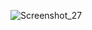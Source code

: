![Screenshot_27](https://user-images.githubusercontent.com/91116902/170131274-31753212-657d-4edd-9ecb-1ee14d67af1a.png)
